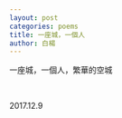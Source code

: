 ```yaml
---
layout: post
categories: poems
title: 一座城，一個人
author: 白楊
---
```


一座城，一個人，繁華的空城

&nbsp;

2017.12.9






